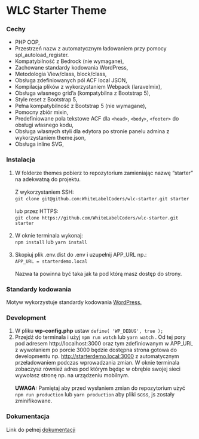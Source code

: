 # WLC Starter Theme


### Cechy

- PHP OOP,
- Przestrzeń nazw z automatycznym ładowaniem przy pomocy spl_autoload_register.
- Kompatybilność z Bedrock (nie wymagane),
- Zachowane standardy kodowania WordPress,
- Metodologia View/class, block/class,
- Obsługa zdefiniowanych pól ACF local JSON,
- Kompilacja plików z wykorzystaniem Webpack (laravelmix),
- Obsługa własnego grid’a (kompatybilna z Bootstrap 5),
- Style reset z Bootstrap 5,
- Pełna kompatybilność z Bootstrap 5 (nie wymagane),
- Pomocny zbiór mixin,
- Predefiniowane pola tekstowe ACF dla `<head>`, `<body>`, `<footer>` do obsługi własnego kodu,
- Obsługa własnych styli dla edytora po stronie panelu admina z wykorzystaniem theme.json,
- Obsługa inline SVG,


### Instalacja

1. W folderze themes pobierz to repozytorium zamieniając nazwę “starter” na adekwatną do projektu.<br><br>
   Z wykorzystaniem SSH:<br>
   `git clone git@github.com:WhiteLabelCoders/wlc-starter.git starter`<br><br>
   lub przez HTTPS:<br>
   `git clone https://github.com/WhiteLabelCoders/wlc-starter.git starter`<br><br>
2. W oknie terminala wykonaj:<br>
   `npm install` lub `yarn install`<br><br>
3. Skopiuj plik .env.dist do .env i uzupełnij APP_URL np.:<br>
   `APP_URL = starterdemo.local`<br><br>
   Nazwa ta powinna być taka jak ta pod którą masz dostęp do strony.
   

### Standardy kodowania

Motyw wykorzystuje standardy kodowania [WordPress.](https://developer.wordpress.org/coding-standards/wordpress-coding-standards/php/)


### Development

1. W pliku **wp-config.php** ustaw `define( 'WP_DEBUG', true );`
2. Przejdź do terminala i użyj `npm run watch` lub `yarn watch` . Od tej pory pod adresem http://localhost:3000 oraz tym zdefiniowanym w APP_URL z wywołaniem po porcie 3000 będzie dostępna strona gotowa do developmentu np. http://starterdemo.local:3000 z automatycznym przeładowaniem podczas wprowadzania zmian. W oknie terminala zobaczysz również adres pod którym będąc w obrębie swojej sieci wywołasz stronę np. na urządzeniu mobilnym.<br><br>
   **UWAGA:** Pamiętaj aby przed wysłaniem zmian do repozytorium użyć
   `npm run production` lub `yarn production` aby pliki scss, js zostały zminifikowane.

### Dokumentacja

Link do pełnej [dokumentacji](https://docs.google.com/document/d/1TYpTeMU-V67PKi8fy2ZemU0XxvyzvWPnUOrnf0oSmdA/edit#heading=h.xcdt47m59fxk)

